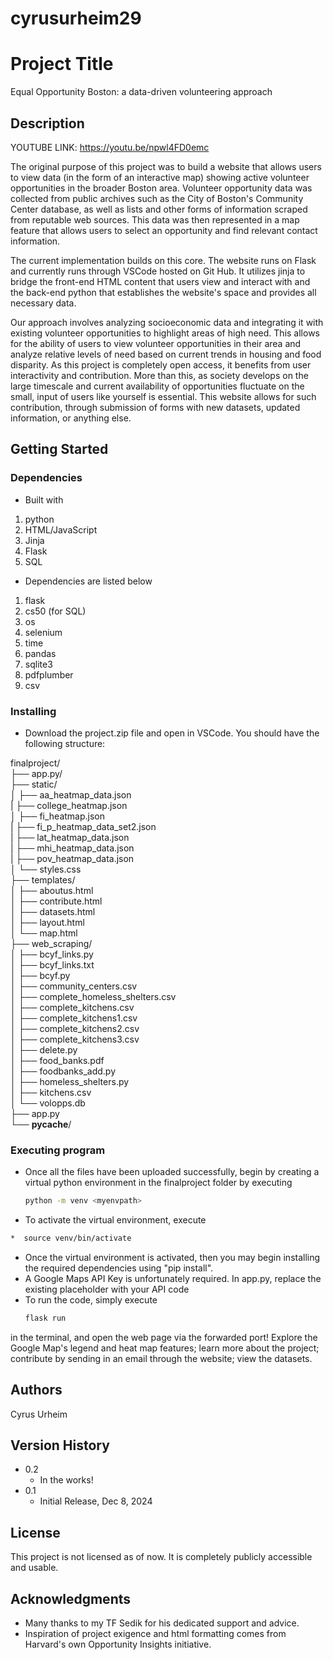 # cyrusurheim29
# Project Title
Equal Opportunity Boston: a data-driven volunteering approach
## Description
YOUTUBE LINK: https://youtu.be/npwl4FD0emc

The original purpose of this project was to build a website that allows users to view data (in the form of an interactive map) showing active volunteer opportunities in the broader Boston area. Volunteer opportunity data was collected from public archives such as the City of Boston's Community Center database, as well as lists and other forms of information scraped from reputable web sources. This data was then represented in a map feature that allows users to select an opportunity and find relevant contact information.

The current implementation builds on this core. The website runs on Flask and currently runs through VSCode hosted on Git Hub. It utilizes jinja to bridge the front-end HTML content that users view and interact with and the back-end python that establishes the website's space and provides all necessary data.

Our approach involves analyzing socioeconomic data and integrating it with existing volunteer opportunities to highlight areas of high need. This allows for the ability of users to view volunteer opportunities in their area and analyze relative levels of need based on current trends in housing and food disparity. As this project is completely open access, it benefits from user interactivity and contribution. More than this, as society develops on the large timescale and current availability of opportunities fluctuate on the small, input of users like yourself is essential. This website allows for such contribution, through submission of forms with new datasets, updated information, or anything else.


## Getting Started


### Dependencies
* Built with
<ol>
  <li>python</li>
  <li>HTML/JavaScript</li>
  <li>Jinja</li>
  <li>Flask</li>
  <li>SQL</li>
</ol> 


* Dependencies are listed below
<ol>
  <li>flask</li>
  <li>cs50 (for SQL)</li>
  <li>os</li>
  <li>selenium</li>
  <li>time</li>
  <li>pandas</li>
  <li>sqlite3</li>
  <li>pdfplumber</li>
  <li>csv</li>
</ol> 

### Installing

* Download the project.zip file and open in VSCode. You should have the following structure:

finalproject/  
├── app.py/                 
├── static/               
│   ├── aa_heatmap_data.json  
|   ├── college_heatmap.json  
│   ├── fi_heatmap.json  
|   ├── fi_p_heatmap_data_set2.json  
|   ├── lat_heatmap_data.json  
|   ├── mhi_heatmap_data.json  
|   ├── pov_heatmap_data.json  
│   └── styles.css  
├── templates/          
│   ├── aboutus.html          
│   ├── contribute.html      
│   ├── datasets.html   
│   ├── layout.html               
│   └── map.html                
├── web_scraping/                 
│   ├── bcyf_links.py             
│   ├── bcyf_links.txt  
│   ├── bcyf.py                   
│   ├── community_centers.csv  
│   ├── complete_homeless_shelters.csv  
│   ├── complete_kitchens.csv  
│   ├── complete_kitchens1.csv  
│   ├── complete_kitchens2.csv  
│   ├── complete_kitchens3.csv  
│   ├── delete.py  
│   ├── food_banks.pdf  
│   ├── foodbanks_add.py         
│   ├── homeless_shelters.py         
│   ├── kitchens.csv  
│   └── volopps.db  
├── app.py  
└── __pycache__/         


### Executing program

* Once all the files have been uploaded successfully, begin by creating a virtual python environment in the finalproject folder by executing
  ```sh
  python -m venv <myenvpath>
  ```
*  To activate the virtual environment, execute
  ```sh
*  source venv/bin/activate
  ```
*  Once the virtual environment is activated, then you may begin installing the required dependencies using "pip install".
*  A Google Maps API Key is unfortunately required. In app.py, replace the existing placeholder with your API code
* To run the code, simply execute
  ```sh
  flask run
  ```
in the terminal, and open the web page via the forwarded port! Explore the Google Map's legend and heat map features; learn more about the project; contribute by sending in an email through the website; view the datasets.

## Authors
Cyrus Urheim

## Version History

* 0.2
    * In the works!
* 0.1
    * Initial Release, Dec 8, 2024

## License

This project is not licensed as of now. It is completely publicly accessible and usable.

## Acknowledgments

* Many thanks to my TF Sedik for his dedicated support and advice.
* Inspiration of project exigence and html formatting comes from Harvard's own Opportunity Insights initiative.
